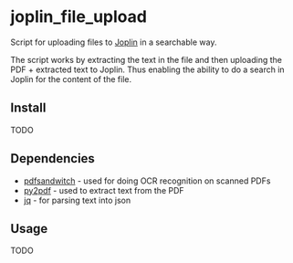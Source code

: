 # joplin_file_upload

Script for uploading files to [Joplin](https://joplinapp.org/) in a searchable way.

The script works by extracting the text in the file and then uploading the PDF + extracted text to Joplin.  Thus enabling the ability to do a search in Joplin for the content of the file.

## Install

TODO

## Dependencies

- [pdfsandwitch](http://www.tobias-elze.de/pdfsandwich/) - used for doing OCR recognition on scanned PDFs
- [py2pdf](https://pypi.org/project/py2pdf/) - used to extract text from the PDF
- [jq](https://stedolan.github.io/jq/) - for parsing text into json

## Usage

TODO
